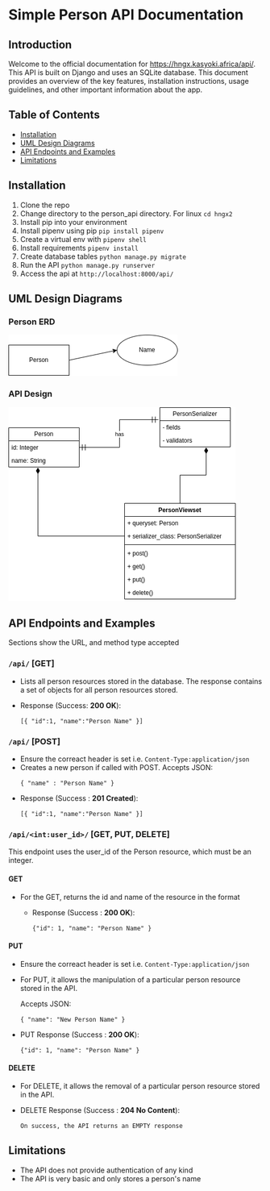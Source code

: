 # Simple Person API Documentation

## Introduction

Welcome to the official documentation for https://hngx.kasyoki.africa/api/. This API is built on Django and uses an SQLite database. This document provides an overview of the key features, installation instructions, usage guidelines, and other important information about the app.

## Table of Contents

- [Installation](#installation)
- [UML Design Diagrams](#uml-design-diagrams)
- [API Endpoints and Examples](#api-endpoints)
- [Limitations](#limitations)

## Installation

1. Clone the repo
2. Change directory to the person_api directory. For linux `cd hngx2`
3. Install pip into your environment
4. Install pipenv using pip `pip install pipenv`
5. Create a virtual env with `pipenv shell`
6. Install requirements `pipenv install`
7. Create database tables `python manage.py migrate`
8. Run the API `python manage.py runserver`
9. Access the api at `http://localhost:8000/api/`

## UML Design Diagrams

### Person ERD

![Person Entity Diagram](UML_Designs/person_entity.png)

### API Design

![API Design](UML_Designs/person_api.drawio.png)

## API Endpoints and Examples

Sections show the URL, and method type accepted

### `/api/` [GET]

- Lists all person resources stored in the database. The response contains a set of objects for all person resources stored.

- Response (Success: **200 OK**):

  ```
  [{ "id":1, "name":"Person Name" }]
  ```

### `/api/` [POST]

- Ensure the correact header is set i.e. `Content-Type:application/json`
- Creates a new person if called with POST. Accepts JSON:
  ```
  { "name" : "Person Name" }
  ```
- Response (Success : **201 Created**):
  ```
  [{ "id":1, "name":"Person Name" }]
  ```

### `/api/<int:user_id>/` [GET, PUT, DELETE]

This endpoint uses the user_id of the Person resource, which must be an integer.

#### GET

- For the GET, returns the id and name of the resource in the format

  - Response (Success : **200 OK**):
    ```
    {"id": 1, "name": "Person Name" }
    ```

#### PUT

- Ensure the correact header is set i.e. `Content-Type:application/json`
- For PUT, it allows the manipulation of a particular person resource stored in the API.

  Accepts JSON:

  ```
  { "name": "New Person Name" }
  ```

- PUT Response (Success : **200 OK**):
  ```
  {"id": 1, "name": "Person Name" }
  ```

#### DELETE

- For DELETE, it allows the removal of a particular person resource stored in the API.

- DELETE Response (Success : **204 No Content**):
  ```
  On success, the API returns an EMPTY response
  ```

## Limitations

- The API does not provide authentication of any kind
- The API is very basic and only stores a person's name
